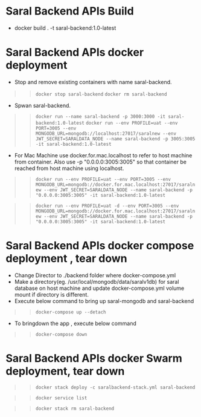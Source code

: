 # Saral Backend APIs Build #

* docker build . -t saral-backend:1.0-latest

# Saral Backend APIs docker deployment #

* Stop and remove existing containers with name saral-backend.
>> `docker stop saral-backend`
>> `docker rm saral-backend`

* Spwan saral-backend.

>> `docker run --name saral-backend -p 3000:3000 -it saral-backend:1.0-latest`
>> `docker run --env PROFILE=uat --env PORT=3005 --env MONGODB_URL=mongodb://localhost:27017/saralnew --env JWT_SECRET=SARALDATA_NODE --name saral-backend -p 3005:3005 -it saral-backend:1.0-latest`



* For Mac Machine use docker.for.mac.localhost to refer to host machine from container. Also use -p "0.0.0.0:3005:3005" so that container be reached from host machine using localhost.

>> `docker run --env PROFILE=uat --env PORT=3005 --env MONGODB_URL=mongodb://docker.for.mac.localhost:27017/saralnew --env JWT_SECRET=SARALDATA_NODE --name saral-backend -p "0.0.0.0:3005:3005" -it saral-backend:1.0-latest`

>> `docker run --env PROFILE=uat -d --env PORT=3005 --env MONGODB_URL=mongodb://docker.for.mac.localhost:27017/saralnew --env JWT_SECRET=SARALDATA_NODE --name saral-backend -p "0.0.0.0:3005:3005" -it saral-backend:1.0-latest`

# Saral Backend APIs docker compose deployment , tear down #

* Change Director to ./backend folder where docker-compose.yml
* Make a directory(eg. /usr/local/mongodb/data/saralv1db) for saral database on host machine and update docker-compose.yml volume mount if directory is different.
* Execute below command to bring up saral-mongodb and saral-backend
>> `docker-compose up --detach`
* To bringdown the app , execute below command
>> `docker-compose down`

# Saral Backend APIs docker Swarm deployment, tear down #

>> `docker stack deploy -c saralbackend-stack.yml saral-backend`

>> `docker service list`

>> `docker stack rm saral-backend`